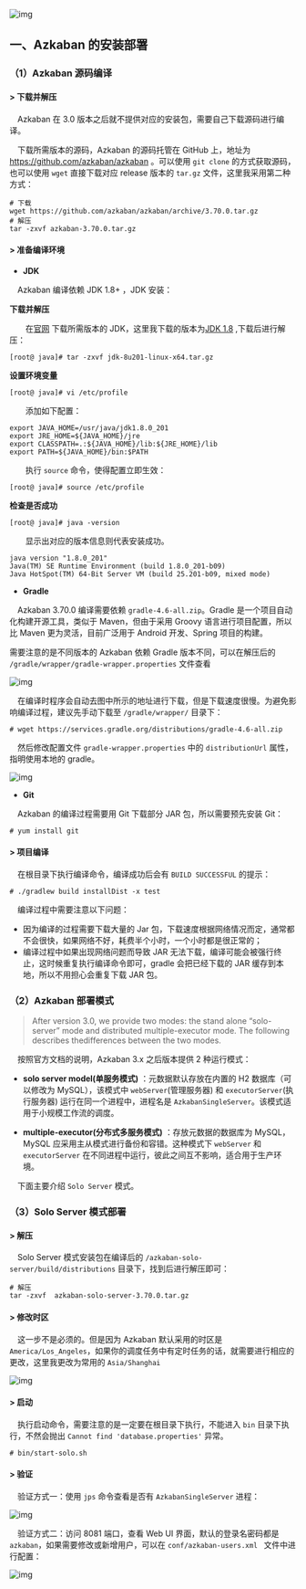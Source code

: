 ![img](./images/azkaban.png)

## 一、Azkaban 的安装部署

### （1）Azkaban 源码编译

#### > 下载并解压

&emsp;Azkaban 在 3.0 版本之后就不提供对应的安装包，需要自己下载源码进行编译。

&emsp;下载所需版本的源码，Azkaban 的源码托管在 GitHub 上，地址为 https://github.com/azkaban/azkaban 。可以使用 `git clone` 的方式获取源码，也可以使用 `wget` 直接下载对应 release 版本的 `tar.gz` 文件，这里我采用第二种方式：

```shell
# 下载
wget https://github.com/azkaban/azkaban/archive/3.70.0.tar.gz
# 解压
tar -zxvf azkaban-3.70.0.tar.gz
```



#### > 准备编译环境

- **JDK** 

&emsp;Azkaban 编译依赖 JDK 1.8+ ，JDK 安装：

**下载并解压**

&emsp;&emsp;在[官网](https://www.oracle.com/technetwork/java/javase/downloads/index.html) 下载所需版本的 JDK，这里我下载的版本为[JDK 1.8](https://www.oracle.com/technetwork/java/javase/downloads/jdk8-downloads-2133151.html) ,下载后进行解压：

```shell
[root@ java]# tar -zxvf jdk-8u201-linux-x64.tar.gz
```

**设置环境变量**

```shell
[root@ java]# vi /etc/profile
```

&emsp;&emsp;添加如下配置：

```shell
export JAVA_HOME=/usr/java/jdk1.8.0_201  
export JRE_HOME=${JAVA_HOME}/jre  
export CLASSPATH=.:${JAVA_HOME}/lib:${JRE_HOME}/lib  
export PATH=${JAVA_HOME}/bin:$PATH
```

&emsp;&emsp;执行 `source` 命令，使得配置立即生效：

```shell
[root@ java]# source /etc/profile
```

**检查是否成功**

```shell
[root@ java]# java -version
```

&emsp;&emsp;显示出对应的版本信息则代表安装成功。

```shell
java version "1.8.0_201"
Java(TM) SE Runtime Environment (build 1.8.0_201-b09)
Java HotSpot(TM) 64-Bit Server VM (build 25.201-b09, mixed mode)
```



- **Gradle** 

&emsp;Azkaban 3.70.0 编译需要依赖 `gradle-4.6-all.zip`。Gradle 是一个项目自动化构建开源工具，类似于 Maven，但由于采用 Groovy 语言进行项目配置，所以比 Maven 更为灵活，目前广泛用于 Android 开发、Spring 项目的构建。

需要注意的是不同版本的 Azkaban 依赖 Gradle 版本不同，可以在解压后的 `/gradle/wrapper/gradle-wrapper.properties` 文件查看

![img](./images/azkaban-gradle-wrapper.png)

&emsp;在编译时程序会自动去图中所示的地址进行下载，但是下载速度很慢。为避免影响编译过程，建议先手动下载至 `/gradle/wrapper/` 目录下：

```shell
# wget https://services.gradle.org/distributions/gradle-4.6-all.zip
```

&emsp;然后修改配置文件 `gradle-wrapper.properties` 中的 `distributionUrl` 属性，指明使用本地的 gradle。

![img](./images/azkaban-gradle-wrapper-2.png)

- **Git** 

&emsp;Azkaban 的编译过程需要用 Git 下载部分 JAR 包，所以需要预先安装 Git：

```shell
# yum install git
```



#### > 项目编译

&emsp;在根目录下执行编译命令，编译成功后会有 `BUILD SUCCESSFUL` 的提示：

```shell
# ./gradlew build installDist -x test
```

&emsp;编译过程中需要注意以下问题：

- 因为编译的过程需要下载大量的 Jar 包，下载速度根据网络情况而定，通常都不会很快，如果网络不好，耗费半个小时，一个小时都是很正常的；
- 编译过程中如果出现网络问题而导致 JAR 无法下载，编译可能会被强行终止，这时候重复执行编译命令即可，gradle 会把已经下载的 JAR 缓存到本地，所以不用担心会重复下载 JAR 包。



### （2）Azkaban 部署模式

> After version 3.0, we provide two modes: the stand alone “solo-server” mode and distributed multiple-executor mode. The following describes thedifferences between the two modes.

&emsp;按照官方文档的说明，Azkaban 3.x 之后版本提供 2 种运行模式：

- **solo server model(单服务模式)** ：元数据默认存放在内置的 H2 数据库（可以修改为 MySQL），该模式中 `webServer`(管理服务器) 和 `executorServer`(执行服务器) 运行在同一个进程中，进程名是 `AzkabanSingleServer`。该模式适用于小规模工作流的调度。


- **multiple-executor(分布式多服务模式)** ：存放元数据的数据库为 MySQL，MySQL 应采用主从模式进行备份和容错。这种模式下 `webServer` 和 `executorServer` 在不同进程中运行，彼此之间互不影响，适合用于生产环境。

&emsp;下面主要介绍 `Solo Server` 模式。



### （3）Solo Server 模式部署

#### > 解压

&emsp;Solo Server 模式安装包在编译后的 `/azkaban-solo-server/build/distributions` 目录下，找到后进行解压即可：

```shell
# 解压
tar -zxvf  azkaban-solo-server-3.70.0.tar.gz
```



#### > 修改时区

&emsp;这一步不是必须的。但是因为 Azkaban 默认采用的时区是 `America/Los_Angeles`，如果你的调度任务中有定时任务的话，就需要进行相应的更改，这里我更改为常用的 `Asia/Shanghai`

![img](./images/azkaban-setting.png)



#### > 启动

&emsp;执行启动命令，需要注意的是一定要在根目录下执行，不能进入 `bin` 目录下执行，不然会抛出 `Cannot find 'database.properties'` 异常。

```shell
# bin/start-solo.sh
```



#### > 验证

&emsp;验证方式一：使用 `jps` 命令查看是否有 `AzkabanSingleServer` 进程：

![img](./images/akaban-jps.png)

&emsp;验证方式二：访问 8081 端口，查看 Web UI 界面，默认的登录名密码都是 `azkaban`，如果需要修改或新增用户，可以在 `conf/azkaban-users.xml ` 文件中进行配置：

![img](./images/azkaban-web-ui.png)
